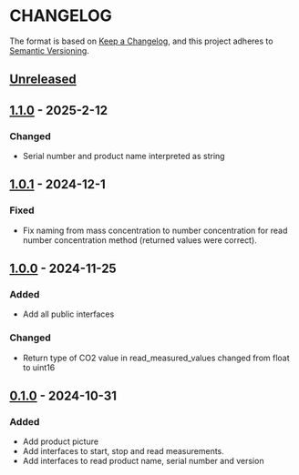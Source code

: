 # CHANGELOG

The format is based on [Keep a Changelog](https://keepachangelog.com/en/1.0.0/),
and this project adheres to [Semantic Versioning](https://semver.org/spec/v2.0.0.html).

## [Unreleased] 

## [1.1.0] - 2025-2-12

### Changed

- Serial number and product name interpreted as string 

## [1.0.1] - 2024-12-1

### Fixed

- Fix naming from mass concentration to number concentration for read number concentration method (returned values were correct).
## [1.0.0] - 2024-11-25

### Added

- Add all public interfaces
### Changed

- Return type of CO2 value in read_measured_values changed from float to uint16
## [0.1.0] - 2024-10-31

### Added

- Add product picture
- Add interfaces to start, stop and read measurements.
- Add interfaces to read product name, serial number and version

[Unreleased]: https://github.com/Sensirion/python-i2c-sen66/compare/1.1.0...HEAD
[1.1.0]: https://github.com/Sensirion/python-i2c-sen66/compare/1.0.1...1.1.0
[1.0.1]: https://github.com/Sensirion/python-i2c-sen66/compare/1.0.0...1.0.1
[1.0.0]: https://github.com/Sensirion/python-i2c-sen66/compare/0.1.0...1.0.0
[0.1.0]: https://github.com/Sensirion/python-i2c-sen66/releases/tag/0.1.0